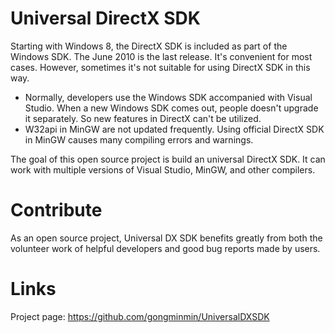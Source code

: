 # Universal DirectX SDK
Starting with Windows 8, the DirectX SDK is included as part of the Windows SDK. The June 2010 is the last release. It's convenient for most cases. However, sometimes it's not suitable for using DirectX SDK in this way.
* Normally, developers use the Windows SDK accompanied with Visual Studio. When a new Windows SDK comes out, people doesn't upgrade it separately. So new features in DirectX can't be utilized.
* W32api in MinGW are not updated frequently. Using official DirectX SDK in MinGW causes many compiling errors and warnings.

The goal of this open source project is build an universal DirectX SDK. It can work with multiple versions of Visual Studio, MinGW, and other compilers.

# Contribute
As an open source project, Universal DX SDK benefits greatly from both the volunteer work of helpful developers and good bug reports made by users. 

# Links
Project page: https://github.com/gongminmin/UniversalDXSDK